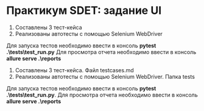 # Практикум SDET: задание UI

1. Составлены 3 тест-кейса
2. Реализованы автотесты с помощью Selenium WebDriver

Для запуска тестов необходимо ввести в консоль **pytest .\tests\test_run.py**
Для просмотра отчета необходимо ввести в консоль **allure serve .\reports**


1. Составлены 3 тест-кейса. Файл testcases.md
2. Реализованы автотесты с помощью Selenium WebDriver. Папка tests

Для запуска тестов необходимо ввести в консоль **pytest .\tests\test_run.py**.
Для просмотра отчета необходимо ввести в консоль **allure serve .\reports**

